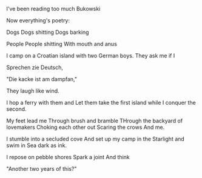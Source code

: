 I've been reading too much
Bukowski

Now everything's poetry:

Dogs
Dogs shitting
Dogs barking

People
People shitting
With mouth and anus

I camp on a Croatian island with two German
	boys.  They ask me if I 

Sprechen zie Deutsch,

"Die kacke ist am dampfan,"

They laugh like wind.

I hop a ferry with them and
Let them take the first island while
I conquer the second.

My feet lead me
Through brush and bramble
THrough the backyard of lovemakers
Choking each other out
Scaring the crows
And me.

I stumble into a secluded cove
And set up my camp in the
Starlight and swim in
Sea dark as ink.

I repose on pebble shores
Spark a joint
And think

"Another two years of this?"

